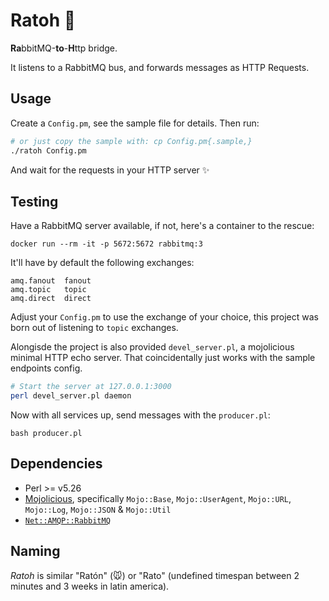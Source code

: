 Ratoh 🐁
========

**Ra**bbitMQ-**to**-**H**ttp bridge.

It listens to a RabbitMQ bus, and forwards messages as HTTP Requests.

Usage
-----

Create a `Config.pm`, see the sample file for details. Then run:

```bash
# or just copy the sample with: cp Config.pm{.sample,}
./ratoh Config.pm
```

And wait for the requests in your HTTP server ✨

Testing
-------

Have a RabbitMQ server available, if not, here's a container to the rescue:
```
docker run --rm -it -p 5672:5672 rabbitmq:3
```

It'll have by default the following exchanges:

```
amq.fanout	fanout
amq.topic	topic
amq.direct	direct
```

Adjust your `Config.pm` to use the exchange of your choice, this project was
born out of listening to `topic` exchanges.

Alongisde the project is also provided `devel_server.pl`, a mojolicious minimal
HTTP echo server. That coincidentally just works with the sample endpoints
config.

```bash
# Start the server at 127.0.0.1:3000
perl devel_server.pl daemon
```

Now with all services up, send messages with the `producer.pl`:

```
bash producer.pl
```

Dependencies
------------
- Perl >= v5.26
- [Mojolicious](https://mojolicious.org/), specifically `Mojo::Base`, `Mojo::UserAgent`, `Mojo::URL`, `Mojo::Log`, `Mojo::JSON` & `Mojo::Util`
- [`Net::AMQP::RabbitMQ`](https://metacpan.org/pod/Net::AMQP::RabbitMQ)

Naming
------

_Ratoh_ is similar "Ratón" (🐭) or "Rato" (undefined timespan between 2 minutes
 and 3 weeks in latin america).
